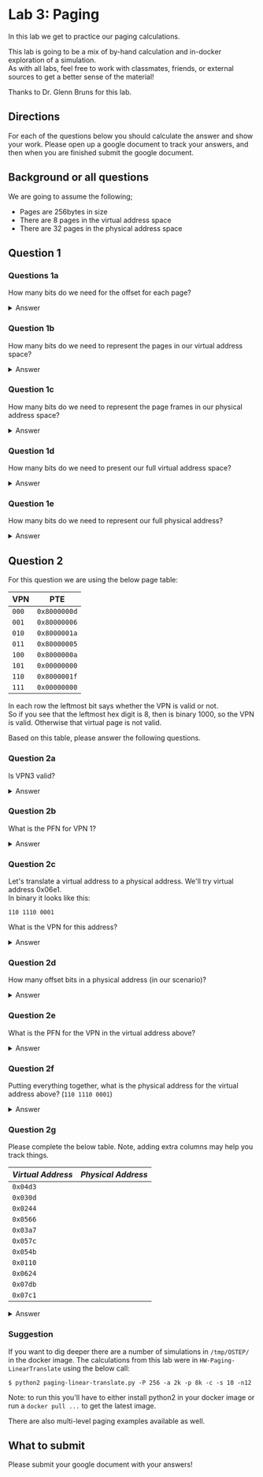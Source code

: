 # Lab 3: Paging

In this lab we get to practice our paging calculations.

This lab is going to be a mix of by-hand calculation and in-docker exploration of a simulation.  
As with all labs, feel free to work with classmates, friends, or external sources to get a better sense of the material!

Thanks to Dr. Glenn Bruns for this lab.

## Directions

For each of the questions below you should calculate the answer and show your work.
Please open up a google document to track your answers, and then when you are finished submit the google document.

## Background or all questions

We are going to assume the following;
- Pages are 256bytes in size
- There are 8 pages in the virtual address space
- There are 32 pages in the physical address space

## Question 1

### Questions 1a
How many bits do we need for the offset for each page?


<details>
  <summary>Answer</summary>

log2(256bytes) = 8bits for the offset

</details>

### Question 1b
How many bits do we need to represent the pages in our virtual address space?

<details>
  <summary>Answer</summary>

log2(8 pages) = 3bits for the VPNs

</details>

### Question 1c
How many bits do we need to represent the page frames in our physical address space?

<details>
  <summary>Answer</summary>

log2(32 pages) = 5bits for the PFNs

</details>

### Question 1d
How many bits do we need to present our full virtual address space?

<details>
  <summary>Answer</summary>

11bits = (8bits for the offset) + (3 bits for the VPNs)

</details>

### Question 1e
How many bits do we need to represent our full physical address?

<details>
  <summary>Answer</summary>

13bits = (8bits for the offset) + (5 bits for the PFNs)

</details>

## Question 2
For this question we are using the below page table:

| **VPN** | **PTE**      |
|---------|--------------|
| `000`   | `0x8000000d` |
| `001`   | `0x80000006` |
| `010`   | `0x8000001a` |
| `011`   | `0x80000005` |
| `100`   | `0x8000000a` |
| `101`   | `0x00000000` |
| `110`   | `0x8000001f` |
| `111`   | `0x00000000` |

In each row the leftmost bit says whether the VPN is valid or not.  
So if you see that the leftmost hex digit is 8, then is binary 1000, so the VPN is valid. 
Otherwise that virtual page is not valid.

Based on this table, please answer the following questions.

### Question 2a
Is VPN3 valid?

<details>
  <summary>Answer</summary>

For this, we look at the 4th entry (since we start indexing at 0), and see it is going to be `0x80000005`. 
The page table entry is `0x80000005` (`0b10000000000000000000000000000101`) has the leftmost bit as 1, so it is valid.
Note, I didn't convert this to binary except as an example, since the leading hex 8 indicates the leading bit is a 1.

Taking this, we know that our PFN is 5bits, which means we'd need 2 hex digits to represent it, so our PFN is 0x05`.

</details>


### Question 2b 
What is the PFN for VPN 1?

<details>
  <summary>Answer</summary>

In this case, VPN1 is going to have a page table entry of `0x80000006`, which is also valid, and has a PFN of `0x06`.


</details>


### Question 2c

Let's translate a virtual address to a physical address.  We'll try virtual address 0x06e1.  
In binary it looks like this:
```
110 1110 0001
```
What is the VPN for this address?


<details>
  <summary>Answer</summary>

In a previous question we identified how much of our address will be the VPN -- specifically, it will be the first 3bits.
So in this case, our VPN is going to be `110`. 

</details>

### Question 2d
How many offset bits in a physical address (in our scenario)?

<details>
  <summary>Answer</summary>

We know that the offset is the same in both the virtual and physical address spaces, so in both cases the offset is going ot be 8 bits.

</details>

### Question 2e
What is the PFN for the VPN in the virtual address above?


<details>
  <summary>Answer</summary>

In the example above we had VPN of `110`, which we see is `0x8000001f`.
From the leading `8` we see that it's a valid page, and then we want to grab out the appropriate part of the PFN.
In this case, since we know our PFN is 5bits (from above), that would be 2 hex digits, so `0x1f`.

</details>

### Question 2f
Putting everything together, what is the physical address for the virtual address above? (`110 1110 0001`)

<details>
  <summary>Answer</summary>
  The physical address is this:

```
1 1111 1110 0001
```

Which is 0x1FE1 in hexadecimal.  
The VPN for the virtual address is 110 binary, which is 6 decimal.  
Looking at the page table, the row for VPN 6 is the seventh row, because we start counting at 0.

The value in the row starts with an 8, so VPN 6 is valid.  

What is the corresponding PFN?  
The value in the row is 1f, which in binary is 11111.  
This is the PFN corresponding to VPN 6.  
To get the virtual address we put the VPN in front of the offset.  
The offset is always the same in the virtual and the physical address.

</details>

### Question 2g

Please complete the below table.  Note, adding extra columns may help you track things.

| ***Virtual Address*** | ***Physical Address*** |
|-----------------------|------------------------|
| `0x04d3`              |                        |
| `0x030d`              |                        |
| `0x0244`              |                        |
| `0x0566`              |                        |
| `0x03a7`              |                        |
| `0x057c`              |                        |
| `0x054b`              |                        |
| `0x0110`              |                        |
| `0x0624`              |                        |
| `0x07db`              |                        |
| `0x07c1`              |                        |


<details>

  <summary>Answer</summary>

| ***Virtual Address*** | Binary        | VPN | Page Table Entry | Valid? | PFN    | ***Physical Address*** |
|-----------------------|---------------|-----|------------------|--------|--------|------------------------|
| `0x04d3`              | 100 1101 0011 | 100 | `0x8000000a`     | yes    | `0x0a` | `0x0ad3`               |
| `0x030d`              | 011 0000 1101 | 011 | `0x80000005`     | yes    | `0x05` | `0x050d`               |
| `0x0244`              | 010 0100 0100 | 010 | `0x8000001a`     | yes    | `0x1a` | `0x1a44`               |
| `0x0566`              | 101 0110 0110 | 101 | `0x00000000`     | no     | N/A    | N/A                    |
| `0x03a7`              | 011 1010 0111 | 011 | `0x80000005`     | yes    | `0x05` | `0x05a7`               |
| `0x057c`              | 101 0111 1100 | 101 | `0x00000000`     | no     | N/A    | N/A                    |
| `0x054b`              | 101 0100 1011 | 101 | `0x00000000`     | no     | N/A    | N/A                    |
| `0x0110`              | 001 0001 0000 | 001 | `0x80000006`     | yes    | `0x06` | `0x0610`               |
| `0x0624`              | 110 0010 0100 | 110 | `0x8000001f`     | yes    | `0x1f` | `0x1f24`               |
| `0x07db`              | 111 1101 1011 | 111 | `0x00000000`     | no     | N/A    | N/A                    |
| `0x07c1`              | 111 1100 0001 | 111 | `0x00000000`     | no     | N/A    | N/A                    |
</details>

### Suggestion

If you want to dig deeper there are a number of simulations in `/tmp/OSTEP/` in the docker image.
The calculations from this lab were in `HW-Paging-LinearTranslate` using the below call:

```shell
$ python2 paging-linear-translate.py -P 256 -a 2k -p 8k -c -s 10 -n12

```

Note: to run this you'll have to either install python2 in your docker image or run a `docker pull ...` to get the latest image.

There are also multi-level paging examples available as well.

## What to submit

Please submit your google document with your answers!
